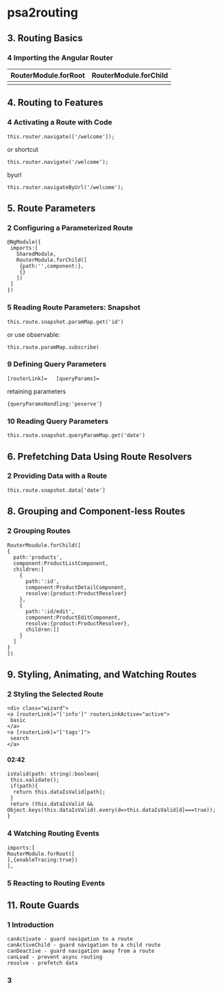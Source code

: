 # psa2routing
## 3. Routing Basics
### 4 Importing the Angular Router


|RouterModule.forRoot|RouterModule.forChild|  
|---|---|  
|||


## 4. Routing to Features
### 4 Activating a Route with Code
```
this.router.navigate(['/welcome']);
```
or shortcut
```
this.router.navigate('/welcome');
```

byurl
```
this.router.navigateByUrl('/welcome');
```

## 5. Route Parameters
### 2 Configuring a Parameterized Route
```
@NgModule({
 imports:[
   SharedModule,
   RouterModule.forChild([
    {path:'',component:},
    {}
   ])
 ]
})
```
### 5 Reading Route Parameters: Snapshot
```
this.route.snapshot.paramMap.get('id')
```
or use observable:
```
this.route.paramMap.subscribe(
```
### 9 Defining Query Parameters
```
[routerLink]=   [queryParams]=
```


retaining parameters
```
{queryParamsHandling:'peserve'}
```

### 10 Reading Query Parameters
```
this.route.snapshot.queryParamMap.get('date')
```

## 6. Prefetching Data Using Route Resolvers 
### 2 Providing Data with a Route
```
this.route.snapshot.data['date']
```
## 8. Grouping and Component-less Routes
### 2 Grouping Routes
```
RouterMoudule.forChild([
{
  path:'products',
  component:ProductListComponent,
  children:[
    {
      path:':id',
      component:ProductDetailComponent,
      resolve:{product:ProductResolver}
    },
    {
      path:':id/edit',
      component:ProductEditComponent,
      resolve:{product:ProductResolver},
      children:[]
    }
  ] 
}
])
```
## 9. Styling, Animating, and Watching Routes
### 2 Styling the Selected Route
```
<div class="wizard">
<a [routerLink]="['info']" routerLinkActive="active">
 basic
</a>
<a [routerLink]="['tags']">
 search
</a>
```

#### 02:42
```
isValid(path: string):boolean{
 this.validate();
 if(path){
  return this.dataIsValid[path];
 }
 return (this.dataIsValid && Object.keys(this.dataIsValid).every(d=>this.dataIsValid[d]===true));
}
```


### 4 Watching Routing Events
```
imports:[
RouterModule.forRoot([
],{enableTracing:true})
],
```

### 5 Reacting to Routing Events


## 11. Route Guards
### 1 Introduction
```
canActivate - guard navigation to a route
canActiveChild - guard navigation to a child route
canDeactive - guard navigation away from a route
canLoad - prevent async routing
resolve - prefetch data
```


### 3 
